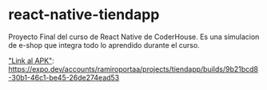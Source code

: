# react-native-tiendapp
Proyecto Final del curso de React Native de CoderHouse.
Es una simulacion de e-shop que integra todo lo aprendido durante el curso.

["Link al APK"](https://proyectofinal-fullstack-production.up.railway.app/): https://expo.dev/accounts/ramiroportaa/projects/tiendapp/builds/9b21bcd8-30b1-46c1-be45-26de274ead53
